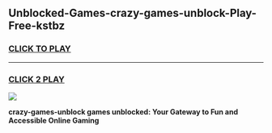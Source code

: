 
## Unblocked-Games-crazy-games-unblock-Play-Free-kstbz
<h3>
<a href="https://premium76.site?title=crazy-games-unblock&ref=10A">CLICK TO PLAY</a></h3>
<hr>

<h3>
<a href="https://premium76.site?title=crazy-games-unblock&ref=10A">CLICK 2 PLAY</a>
  
</h3>

<a href="https://premium76.site?title=crazy-games-unblock&ref=10A"><img src="https://clearcache.store/games.png"></a>


**crazy-games-unblock games unblocked: Your Gateway to Fun and Accessible Online Gaming**
